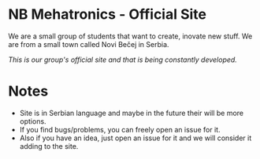 # NB Mehatronics - Official Site
We are a small group of students that want to create, inovate new stuff.
We are from a small town called Novi Bečej in Serbia.

*This is our group's official site and that is being constantly developed.*

# Notes
* Site is in Serbian language and maybe in the future their will be more options.
* If you find bugs/problems, you can freely open an issue for it.
* Also if you have an idea, just open an issue for it and we will consider it adding to the site.

